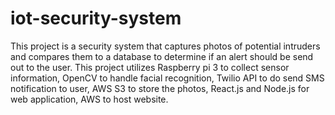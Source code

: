 # iot-security-system
This project is a security system that captures photos of potential intruders and compares them to a database to determine if an alert should be send out to the user. This project utilizes Raspberry pi 3 to collect sensor information, OpenCV to handle facial recognition, Twilio API to do send SMS notification to user, AWS S3 to store the photos, React.js and Node.js for web application, AWS to host website. 
